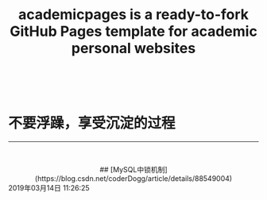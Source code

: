 ﻿---permalink: /title: "academicpages is a ready-to-fork GitHub Pages template for academic personal websites"excerpt: "About me"author_profile: trueredirect_from:   - /about/  - /about.html---﻿﻿﻿﻿&nbsp;# 不要浮躁，享受沉淀的过程---&nbsp;<center>## [MySQL中锁机制](https://blog.csdn.net/coderDogg/article/details/88549004) </center>2019年03月14日 11:26:25
